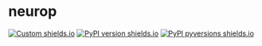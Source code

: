 # neurop 

[![Custom shields.io](https://img.shields.io/badge/docs-brightgreen?logo=github&logoColor=green&label=gh-pages)](https://lonelyneutrin0.github.io/neurop/neurop.html/)
[![PyPI version shields.io](https://img.shields.io/pypi/v/neurop.svg)](https://pypi.python.org/pypi/neurop/)
[![PyPI pyversions shields.io](https://img.shields.io/pypi/pyversions/neurop.svg)](https://pypi.python.org/pypi/neurop/)
